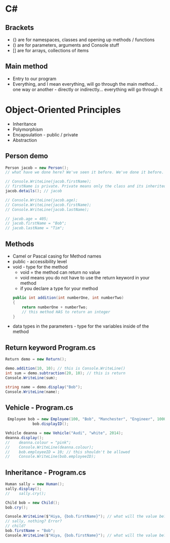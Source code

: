 # C#

## Brackets

- {} are for namespaces, classes and opening up methods / functions
- () are for parameters, arguments and Console stuff
- [] are for arrays, collections of items

## Main method

- Entry to our program
- Everything, and I mean everything, will go through the main method... one way or another - directly or indirectly... everything will go through it

# Object-Oriented Principles

- Inheritance
- Polymorphism
- Encapsulation - public / private
- Abstraction

## Person demo

```csharp
Person jacob = new Person();
// what have we done here? We've seen it before. We've done it before. What do we call it? Instance of a class being created

// Console.WriteLine(jacob.firstName);
// firstName is private. Private means only the class and its inherited classes can access the variable
jacob.details(); // jacob

// Console.WriteLine(jacob.age);
// Console.WriteLine(jacob.firstName);
// Console.WriteLine(jacob.lastName);

// jacob.age = 405;
// jacob.firstName = "Bob";
// jacob.lastName = "Tim";
```

## Methods

* Camel or Pascal casing for Method names
* public - accessibility level
* void - type for the method
    * void = the method can return no value
    * void means you do not have to use the return keyword in your method
    * if you declare a type for your method
    ```cs
    public int addition(int numberOne, int numberTwo)
    {
        return numberOne + numberTwo;
        // this method HAS to return an integer
    }
    ```
* data types in the parameters - type for the variables inside of the method

## Return keyword Program.cs
```cs
Return demo = new Return();

demo.addition(10, 10); // this is Console.WriteLine()
int sum = demo.subtraction(20, 10); // this is return
Console.WriteLine(sum);

string name = demo.display("Bob");
Console.WriteLine(name);
```

## Vehicle - Program.cs

```cs
 Employee bob = new Employee(100, "Bob", "Manchester", "Engineer", 10000);
            bob.displayID();

Vehicle deanna = new Vehicle("Audi", "white", 2014);
deanna.display();
//    deanna.colour = "pink";
//    Console.WriteLine(deanna.colour);
//    bob.employeeID = 10; // this shouldn't be allowed
//    Console.WriteLine(bob.employeeID);
```

## Inheritance - Program.cs
```cs
Human sally = new Human();
sally.display();
//    sally.cry();

Child bob = new Child();
bob.cry();

Console.WriteLine($"Hiya, {bob.firstName}"); // what will the value be?
// sally, nothing? Error? 
// child?
bob.firstName = "Bob";
Console.WriteLine($"Hiya, {bob.firstName}"); // what will the value be?
```